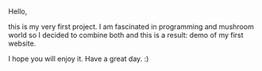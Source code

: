 Hello,

this is my very first project. I am fascinated in programming and mushroom world so I decided to combine both and this is a result: demo of my first website. 

I hope you will enjoy it. 
Have a great day. :) 
